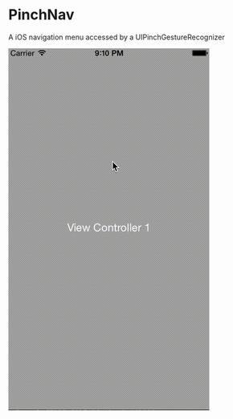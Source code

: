 PinchNav
========

A iOS navigation menu accessed by a UIPinchGestureRecognizer

![alt tag](https://raw.githubusercontent.com/Jpoliachik/PinchNav/master/pinchnavexample.gif)
